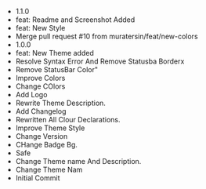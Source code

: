 - 1.1.0
- feat: Readme and Screenshot Added
- feat: New Style
- Merge pull request #10 from muratersin/feat/new-colors
- 1.0.0
- feat: New Theme added
- Resolve Syntax Error And Remove Statusba Borderx
- Remove StatusBar Color"
- Improve Colors
- Change COlors
- Add Logo
- Rewrite Theme Description.
- Add Changelog
- Rewritten All Clour Declarations.
- Improve Theme Style
- Change Version
- CHange Badge Bg.
- Safe
- Change Theme name And Description.
- Change Theme Nam
- Initial Commit
